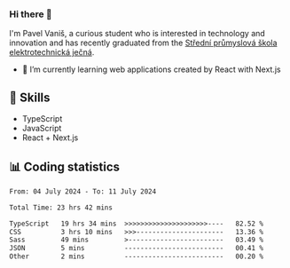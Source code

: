 ### Hi there 👋
I'm Pavel Vaniš, a curious student who is interested in technology and innovation and has recently graduated from the  [Střední průmyslová škola elektrotechnická ječná](https://www.spsejecna.cz/).

- 🌱 I’m currently learning web applications created by React with Next.js

## 🧠 Skills
- TypeScript
- JavaScript
- React + Next.js


## 📊 Coding statistics
<!--START_SECTION:waka-->

```txt
From: 04 July 2024 - To: 11 July 2024

Total Time: 23 hrs 42 mins

TypeScript   19 hrs 34 mins  >>>>>>>>>>>>>>>>>>>>>----   82.52 %
CSS          3 hrs 10 mins   >>>----------------------   13.36 %
Sass         49 mins         >------------------------   03.49 %
JSON         5 mins          -------------------------   00.41 %
Other        2 mins          -------------------------   00.20 %
```

<!--END_SECTION:waka-->
